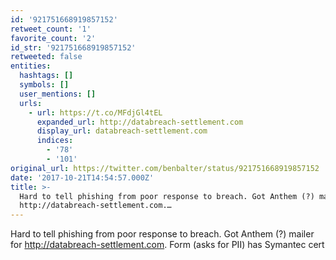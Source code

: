 ```yaml
---
id: '921751668919857152'
retweet_count: '1'
favorite_count: '2'
id_str: '921751668919857152'
retweeted: false
entities:
  hashtags: []
  symbols: []
  user_mentions: []
  urls:
    - url: https://t.co/MFdjGl4tEL
      expanded_url: http://databreach-settlement.com
      display_url: databreach-settlement.com
      indices:
        - '78'
        - '101'
original_url: https://twitter.com/benbalter/status/921751668919857152
date: '2017-10-21T14:54:57.000Z'
title: >-
  Hard to tell phishing from poor response to breach. Got Anthem (?) mailer for
  http://databreach-settlement.com.…
---
```


Hard to tell phishing from poor response to breach. Got Anthem (?) mailer for http://databreach-settlement.com. Form (asks for PII) has Symantec cert